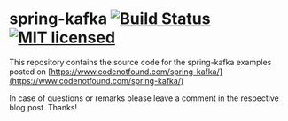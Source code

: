 # spring-kafka [![Build Status](https://travis-ci.org/code-not-found/spring-kafka.svg?branch=master)](https://travis-ci.org/code-not-found/spring-kafka) [![MIT licensed](https://img.shields.io/badge/license-MIT-blue.svg)](https://raw.githubusercontent.com/hyperium/hyper/master/LICENSE)

This repository contains the source code for the spring-kafka examples posted on [https://www.codenotfound.com/spring-kafka/](https://www.codenotfound.com/spring-kafka/)

In case of questions or remarks please leave a comment in the respective blog post. Thanks!
